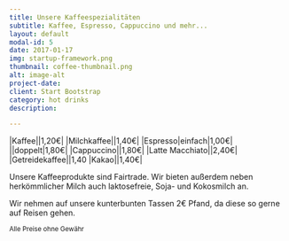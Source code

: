 ```yaml
---
title: Unsere Kaffeespezialitäten
subtitle: Kaffee, Espresso, Cappuccino und mehr...
layout: default
modal-id: 5
date: 2017-01-17
img: startup-framework.png
thumbnail: coffee-thumbnail.png
alt: image-alt
project-date: 
client: Start Bootstrap
category: hot drinks
description:

---
```


|Kaffee||1,20€|
|Milchkaffee||1,40€|
|Espresso|einfach|1,00€|
||doppelt|1,80€|
|Cappuccino||1,80€|
|Latte Macchiato||2,40€|
|Getreidekaffee||1,40
|Kakao||1,40€|

Unsere Kaffeeprodukte sind Fairtrade. Wir bieten außerdem neben herkömmlicher Milch auch laktosefreie, Soja- und Kokosmilch an.

Wir nehmen auf unsere kunterbunten Tassen 2€ Pfand, da diese so gerne auf Reisen gehen.

<sub>Alle Preise ohne Gewähr</sub>
